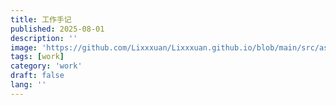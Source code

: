 ```yaml
---
title: 工作手记
published: 2025-08-01
description: ''
image: 'https://github.com/Lixxxuan/Lixxxuan.github.io/blob/main/src/assets/images/1day.jpg'
tags: [work]
category: 'work'
draft: false 
lang: ''
---
```

